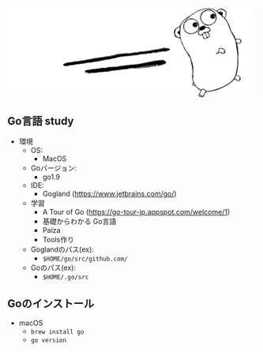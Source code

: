 ![Alt Text](https://github.com/yhidetoshi/Pictures/raw/master/Go_study/Golang-top.png)

## Go言語 study



- 環境　
  - OS: 
    - MacOS
  - Goバージョン:  
    - go1.9
  - IDE: 
    - Gogland (https://www.jetbrains.com/go/)
  - 学習
    - A Tour of Go (https://go-tour-jp.appspot.com/welcome/1)
    - 基礎からわかる Go言語
    - Paiza
    - Tools作り
  - Goglandのパス(ex):
    - `$HOME/go/src/github.com/`
  - Goのパス(ex):
    - `$HOME/.go/src`
    
## Goのインストール
- macOS
  - `brew install go`
  - `go version`
